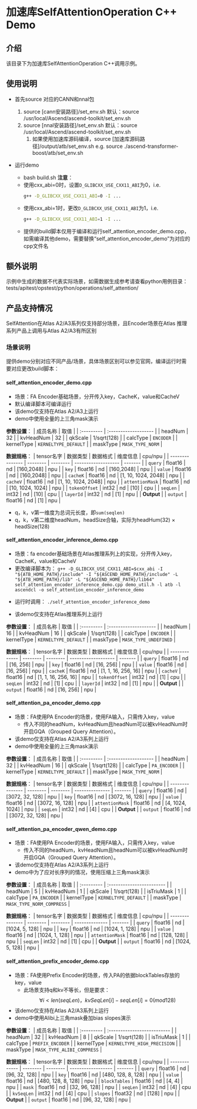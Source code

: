 # 加速库SelfAttentionOperation C++ Demo
## 介绍
该目录下为加速库SelfAttentionOperation C++调用示例。

## 使用说明
- 首先source 对应的CANN和nnal包
    1. source [cann安装路径]/set_env.sh
        默认：source /usr/local/Ascend/ascend-toolkit/set_env.sh
    2. source [nnal安装路径]/set_env.sh
        默认：source /usr/local/Ascend/ascend-toolkit/set_env.sh
        1. 如果使用加速库源码编译，source [加速库源码路径]/output/atb/set_env.sh
        e.g. source ./ascend-transformer-boost/atb/set_env.sh

- 运行demo
    - bash build.sh
    **注意**：
    - 使用cxx_abi=0时，设置`D_GLIBCXX_USE_CXX11_ABI`为0，i.e.
        ```sh
        g++ -D_GLIBCXX_USE_CXX11_ABI=0 -I ...
        ```
    - 使用cxx_abi=1时，更改`D_GLIBCXX_USE_CXX11_ABI`为1，i.e.
        ```sh
        g++ -D_GLIBCXX_USE_CXX11_ABI=1 -I ...
        ```
    - 提供的build脚本仅用于编译和运行self_attention_encoder_demo.cpp，如需编译其他demo，需要替换“self_attention_encoder_demo”为对应的cpp文件名

## 额外说明
示例中生成的数据不代表实际场景，如需数据生成参考请查看python用例目录：
tests/apitest/opstest/python/operations/self_attention/

## 产品支持情况
SelfAttention在Atlas A2/A3系列仅支持部分场景，且Encoder场景在Atlas 推理系列产品上调用与Atlas A2/A3有所区别

### 场景说明
提供demo分别对应不同产品/场景，具体场景区别可以参见官网，编译运行时需要对应更改build脚本：

#### self_attention_encoder_demo.cpp
+ 场景：FA Encoder基础场景，分开传入key，CacheK，value和CacheV
+ 默认编译脚本可编译运行
+ 该demo仅支持在Atlas A2/A3上运行
+ demo中使用全量的上三角mask演示

**参数设置**：
| 成员名称   | 取值                 |
| :--------- | :------------------- |
| headNum    | 32                   |
| kvHeadNum  | 32                   |
| qkScale    | 1/sqrt(128)          |
| calcType   | `ENCODER`            |
| kernelType | `KERNELTYPE_DEFAULT` |
| maskType   | `MASK_TYPE_NORM`     |

**数据规格**：
| tensor名字      | 数据类型 | 数据格式 | 维度信息            | cpu/npu |
| --------------- | -------- | -------- | ------------------- | ------- |
| `query`         | float16  | nd       | [160,2048]          | npu     |
| `key`           | float16  | nd       | [160,2048]          | npu     |
| `value`         | float16  | nd       | [160,2048]          | npu     |
| `cacheK`        | float16  | nd       | [1, 10, 1024, 2048] | npu     |
| `cacheV`        | float16  | nd       | [1, 10, 1024, 2048] | npu     |
| `attentionMask` | float16  | nd       | [10, 1024, 1024]    | npu     |
| `tokenOffset`   | int32    | nd       | [10]                | cpu     |
| `seqLen`        | int32    | nd       | [10]                | cpu     |
| `layerId`       | int32    | nd       | [1]                 | npu     |
| **Output**      |
| `output`        | float16  | nd       | [1]                 | npu     |
+ q，k，v第一维度为总词元长度，即`sum(seqlen)`
+ q，k，v第二维度headNum，headSize合轴，实际为headHum(32) $\times$ headSize(128)

#### self_attention_encoder_inference_demo.cpp
+ 场景：fa encoder基础场景在Atlas推理系列上的实现，分开传入key，CacheK，value和CacheV
+ 更改编译脚本为：
 `g++ -D_GLIBCXX_USE_CXX11_ABI=$cxx_abi -I "${ATB_HOME_PATH}/include" -I "${ASCEND_HOME_PATH}/include" -L "${ATB_HOME_PATH}/lib" -L "${ASCEND_HOME_PATH}/lib64" self_attention_encoder_inference_demo.cpp demo_util.h -l atb -l ascendcl -o self_attention_encoder_inference_demo`
- 运行时调用：
`./self_attention_encoder_inference_demo`
+ 该demo仅支持在Atlas推理系列上运行

**参数设置**：
| 成员名称   | 取值                  |
| :--------- | :-------------------- |
| headNum    | 16                    |
| kvHeadNum  | 16                    |
| qkScale    | 1/sqrt(128)           |
| calcType   | `ENCODER`             |
| kernelType | `KERNELTYPE_DEFAULT`  |
| maskType   | `MASK_TYPE_UNDEFINED` |

**数据规格**：
| tensor名字    | 数据类型 | 数据格式 | 维度信息            | cpu/npu |
| ------------- | -------- | -------- | ------------------- | ------- |
| `query`       | float16  | nd       | [16, 256]           | npu     |
| `key`         | float16  | nd       | [16, 256]           | npu     |
| `value`       | float16  | nd       | [16, 256]           | npu     |
| `cacheK`      | float16  | nd       | [1, 1, 16, 256, 16] | npu     |
| `cacheV`      | float16  | nd       | [1, 1, 16, 256, 16] | npu     |
| `tokenOffset` | int32    | nd       | [1]                 | cpu     |
| `seqLen`      | int32    | nd       | [1]                 | cpu     |
| `layerId`     | int32    | nd       | [1]                 | npu     |
| **Output**    |
| `output`      | float16  | nd       | [16, 256]           | npu     |

#### self_attention_pa_encoder_demo.cpp
+ 场景：FA使用PA Encoder的场景，使用FA输入，只需传入key，value
  + 传入不同的headNum，kvHeadNum且headNum可以被kvHeadNum时开启GQA（Grouped Query Attention）。
+ 该demo仅支持在Atlas A2/A3系列上运行
+ demo中使用全量的上三角mask演示

**参数设置**：
| 成员名称   | 取值                 |
| :--------- | :------------------- |
| headNum    | 32                   |
| kvHeadNum  | 16                   |
| qkScale    | 1/sqrt(128)          |
| calcType   | `PA_ENCODER`         |
| kernelType | `KERNELTYPE_DEFAULT` |
| maskType   | `MASK_TYPE_NORM`     |

**数据规格**：
| tensor名字      | 数据类型 | 数据格式 | 维度信息        | cpu/npu |
| --------------- | -------- | -------- | --------------- | ------- |
| `query`         | float16  | nd       | [3072, 32, 128] | npu     |
| `key`           | float16  | nd       | [3072, 16, 128] | npu     |
| `value`         | float16  | nd       | [3072, 16, 128] | npu     |
| `attentionMask` | float16  | nd       | [4, 1024, 1024] | npu     |
| `seqLen`        | int32    | nd       | [4]             | cpu     |
| **Output**      |
| `output`        | float16  | nd       | [3072, 32, 128] | npu     |

####  self_attention_pa_encoder_qwen_demo.cpp
+ 场景：FA使用PA Encoder的场景，使用FA输入，只需传入key，value
  + 传入不同的headNum，kvHeadNum且headNum可以被kvHeadNum时开启GQA（Grouped Query Attention）。
+ 该demo仅支持在Atlas A2/A3系列上运行
+ demo中为了应对长序列的情况，使用压缩上三角mask演示

**参数设置**：
| 成员名称   | 取值                      |
| :--------- | :------------------------ |
| headNum    | 5                         |
| kvHeadNum  | 1                         |
| qkScale    | 1/sqrt(128)               |
| isTriuMask | 1                         |
| calcType   | `PA_ENCODER`              |
| kernelType | `KERNELTYPE_DEFAULT`      |
| maskType   | `MASK_TYPE_NORM_COMPRESS` |

**数据规格**：
| tensor名字      | 数据类型 | 数据格式 | 维度信息       | cpu/npu |
| --------------- | -------- | -------- | -------------- | ------- |
| `query`         | float16  | nd       | [1024, 5, 128] | npu     |
| `key`           | float16  | nd       | [1024, 1, 128] | npu     |
| `value`         | float16  | nd       | [1024, 1, 128] | npu     |
| `attentionMask` | float16  | nd       | [128, 128]     | npu     |
| `seqLen`        | int32    | nd       | [1]            | cpu     |
| **Output**      |
| `output`        | float16  | nd       | [1024, 5, 128] | npu     |

#### self_attention_prefix_encoder_demo.cpp
+ 场景：FA使用Prefix Encoder的场景，传入PA的依据blockTables存放的key，value
  + 此场景支持q和kv不等长，但是要求：
    $$\forall i \lt len(seqLen)，kvSeqLen[i] - seqLen[i] = 0 (mod 128) $$
+ 该demo仅支持在Atlas A2/A3系列上运行
+ demo中使用Alibi上三角mask叠加bias slopes演示

**参数设置**：
| 成员名称   | 取值                        |
| :--------- | :-------------------------- |
| headNum    | 32                          |
| kvHeadNum  | 8                           |
| qkScale    | 1/sqrt(128)                 |
| isTriuMask | 1                           |
| calcType   | `PREFIX_ENCODER`            |
| kernelType | `KERNELTYPE_HIGH_PRECISION` |
| maskType   | `MASK_TYPE_ALIBI_COMPRESS`  |


**数据规格**：
| tensor名字    | 数据类型 | 数据格式 | 维度信息           | cpu/npu |
| ------------- | -------- | -------- | ------------------ | ------- |
| `query`       | float16  | nd       | [96, 32, 128]      | npu     |
| `key`         | float16  | nd       | [480, 128, 8, 128] | npu     |
| `value`       | float16  | nd       | [480, 128, 8, 128] | npu     |
| `blockTables` | float16  | nd       | [4, 4]             | npu     |
| `mask`        | float16  | nd       | [32, 96, 128]      | npu     |
| `seqLen`      | int32    | nd       | [4]                | cpu     |
| `kvSeqLen`    | int32    | nd       | [4]                | cpu     |
| `slopes`      | float32  | nd       | [128]              | npu     |
| **Output**    |
| `output`      | float16  | nd       | [96, 32, 128]      | npu     |
